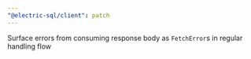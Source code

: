 ```yaml
---
"@electric-sql/client": patch
---
```


Surface errors from consuming response body as `FetchError`s in regular handling flow
